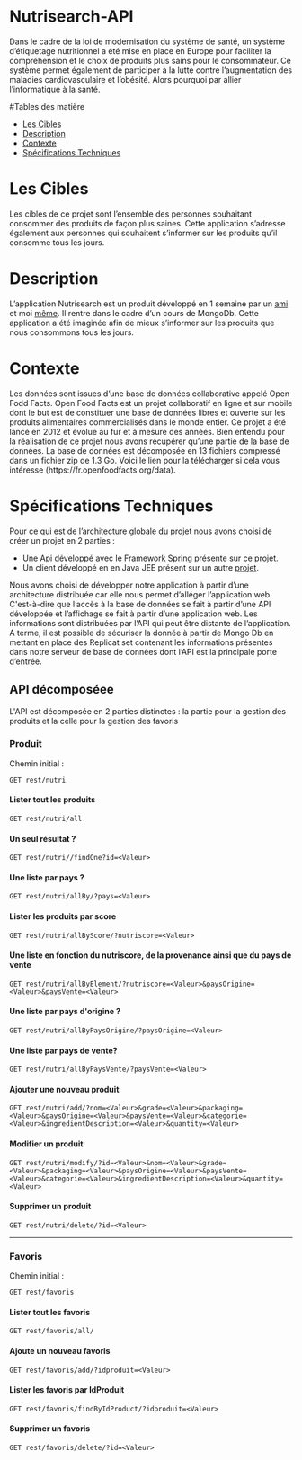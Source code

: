 # Nutrisearch-API
Dans le cadre de la loi de modernisation du système de santé, un système
d’étiquetage nutritionnel a été mise en place en Europe pour faciliter la compréhension
et le choix de produits plus sains pour le consommateur. Ce système permet
également de participer à la lutte contre l’augmentation des maladies cardiovasculaire
et l’obésité. Alors pourquoi par allier l’informatique à la santé.

#Tables des matière
- [Les Cibles](#cible)
- [Description](#description)
- [Contexte](#contexte)
- [Spécifications Techniques](#specTech)
<div id='cible'/>  
  <h1>Les Cibles</h1>
  Les cibles de ce projet sont l’ensemble des personnes souhaitant consommer des
  produits de façon plus saines. Cette application s’adresse également aux personnes
  qui souhaitent s’informer sur les produits qu’il consomme tous les jours.
</div>

<div id='description'/>  
  <h1>Description</h1>
  L’application Nutrisearch est un produit développé en 1 semaine par un <a href="https://github.com/Dagga78">ami</a> et moi <a href="https://github.com/Darman09">même</a>. Il rentre dans le cadre d’un cours de MongoDb. Cette
  application a été imaginée afin de mieux s’informer sur les produits que nous consommons tous les jours.
</div>

<div id='contexte'/> 
  <h1>Contexte</h1>
  Les données sont issues d’une base de données collaborative appelé Open
  Fodd Facts. Open Food Facts est un projet collaboratif en ligne et sur mobile dont le
  but est de constituer une base de données libres et ouverte sur les produits
  alimentaires commercialisés dans le monde entier. Ce projet a été lancé en 2012 et
  évolue au fur et à mesure des années. Bien entendu pour la réalisation de ce projet
  nous avons récupérer qu’une partie de la base de données. La base de données est
  décomposée en 13 fichiers compressé dans un fichier zip de 1.3 Go. Voici le lien pour
  la télécharger si cela vous intéresse (https://fr.openfoodfacts.org/data).
</div>

<div id='specTech'/> 
<h1>Spécifications Techniques</h1>
Pour ce qui est de l’architecture globale du projet nous avons choisi de créer un
projet en 2 parties :</br>
<ul>
  <li>
    Une Api développé avec le Framework Spring présente sur ce projet.
  </li>
  <li>
    Un client développé en en Java JEE présent sur un autre <a href="https://github.com/Darman09/Nutrisearch-Web-App">projet</a>.
  </li>
</ul>
Nous avons choisi de développer notre application à partir d’une architecture
distribuée car elle nous permet d’alléger l’application web.</br> C'est-à-dire que l’accès à
la base de données se fait à partir d’une API développée et l’affichage se fait à partir
d’une application web. Les informations sont distribuées par l’API qui peut être
distante de l’application.</br>
A terme, il est possible de sécuriser la donnée à partir de Mongo Db en
mettant en place des Replicat set contenant les informations présentes dans notre
serveur de base de données dont l’API est la principale porte d’entrée.

## API décomposéee
L'API est décomposée en 2 parties distinctes : la partie pour la gestion des produits et la celle pour la gestion des favoris
### Produit
Chemin initial : 
``` http
GET rest/nutri
```
#### Lister tout les produits
``` http
GET rest/nutri/all
```
#### Un seul résultat ?
```http
GET rest/nutri//findOne?id=<Valeur>
```
#### Une liste par pays ?
```http
GET rest/nutri/allBy/?pays=<Valeur>
```
#### Lister les produits par score
```http
GET rest/nutri/allByScore/?nutriscore=<Valeur>
```
#### Une liste en fonction du nutriscore, de la provenance ainsi que du pays de vente
```http
GET rest/nutri/allByElement/?nutriscore=<Valeur>&paysOrigine=<Valeur>&paysVente=<Valeur>
```
#### Une liste par pays d'origine ?
```http
GET rest/nutri/allByPaysOrigine/?paysOrigine=<Valeur>
```
#### Une liste par pays de vente?
```http
GET rest/nutri/allByPaysVente/?paysVente=<Valeur>
```
#### Ajouter une nouveau produit
```http
GET rest/nutri/add/?nom=<Valeur>&grade=<Valeur>&packaging=<Valeur>&paysOrigine=<Valeur>&paysVente=<Valeur>&categorie=<Valeur>&ingredientDescription=<Valeur>&quantity=<Valeur>
```
#### Modifier un produit
```http
GET rest/nutri/modify/?id=<Valeur>&nom=<Valeur>&grade=<Valeur>&packaging=<Valeur>&paysOrigine=<Valeur>&paysVente=<Valeur>&categorie=<Valeur>&ingredientDescription=<Valeur>&quantity=<Valeur>
```
#### Supprimer un produit 
```http
GET rest/nutri/delete/?id=<Valeur>
```
---
### Favoris
Chemin initial : 
``` http
GET rest/favoris
```
#### Lister tout les favoris
```http
GET rest/favoris/all/
```
#### Ajoute un nouveau favoris
```http
GET rest/favoris/add/?idproduit=<Valeur>
```
#### Lister les favoris par IdProduit
```http
GET rest/favoris/findByIdProduct/?idproduit=<Valeur>
```
#### Supprimer un favoris
```http
GET rest/favoris/delete/?id=<Valeur>
```
</div>
